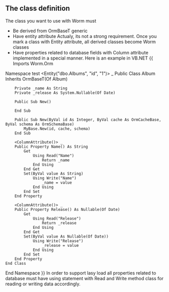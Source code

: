 ## The class definition
The class you want to use with Worm must
* Be derived from OrmBaseT generic
* Have entity attribute
Actualy, its not a strong requirement. Once you mark a class with Entity attribute, all derived classes become Worm classes
* Have properties related to database fields with Column attribute implemented in a special manner.
Here is an example in VB.NET
{{
Imports Worm.Orm

Namespace test
    <Entity("dbo.Albums", "id", "1")> _
    Public Class Album
        Inherits OrmBaseT(Of Album)

        Private _name As String
        Private _release As System.Nullable(Of Date)

        Public Sub New()

        End Sub

        Public Sub New(ByVal id As Integer, ByVal cache As OrmCacheBase, ByVal schema As OrmSchemaBase)
            MyBase.New(id, cache, schema)
        End Sub

        <ColumnAttribute()> _
        Public Property Name() As String
            Get
                Using Read("Name")
                    Return _name
                End Using
            End Get
            Set(ByVal value As String)
                Using Write("Name")
                    _name = value
                End Using
            End Set
        End Property

        <ColumnAttribute()> _
        Public Property Release() As Nullable(Of Date)
            Get
                Using Read("Release")
                    Return _release
                End Using
            End Get
            Set(ByVal value As Nullable(Of Date))
                Using Write("Release")
                    _release = value
                End Using
            End Set
        End Property
    End Class
End Namespace
}}
In order to support lasy load all properties related to database must have using statement with Read and Write method class for reading or writing data accordingly.